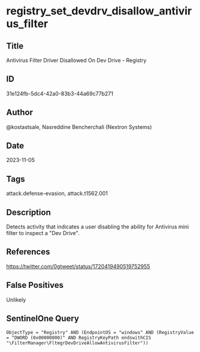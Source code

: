 # registry_set_devdrv_disallow_antivirus_filter

## Title
Antivirus Filter Driver Disallowed On Dev Drive - Registry

## ID
31e124fb-5dc4-42a0-83b3-44a69c77b271

## Author
@kostastsale, Nasreddine Bencherchali (Nextron Systems)

## Date
2023-11-05

## Tags
attack.defense-evasion, attack.t1562.001

## Description
Detects activity that indicates a user disabling the ability for Antivirus mini filter to inspect a "Dev Drive".


## References
https://twitter.com/0gtweet/status/1720419490519752955

## False Positives
Unlikely

## SentinelOne Query
```
ObjectType = "Registry" AND (EndpointOS = "windows" AND (RegistryValue = "DWORD (0x00000000)" AND RegistryKeyPath endswithCIS "\FilterManager\FltmgrDevDriveAllowAntivirusFilter"))

```